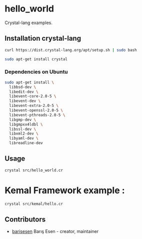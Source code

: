 # hello_world

Crystal-lang examples.

## Installation crystal-lang

```sh
curl https://dist.crystal-lang.org/apt/setup.sh | sudo bash
```

```sh
sudo apt-get install crystal
```
### Dependencies on Ubuntu

```sh
sudo apt-get install \
  libbsd-dev \
  libedit-dev \
  libevent-core-2.0-5 \
  libevent-dev \
  libevent-extra-2.0-5 \
  libevent-openssl-2.0-5 \
  libevent-pthreads-2.0-5 \
  libgmp-dev \
  libgmpxx4ldbl \
  libssl-dev \
  libxml2-dev \
  libyaml-dev \
  libreadline-dev
```

## Usage
```sh
crystal src/hello_world.cr
```

# Kemal Framework example :

```sh
crystal src/kemal/hello.cr
```

## Contributors

- [barisesen](https://github.com/barisesen) Barış Esen - creator, maintainer

